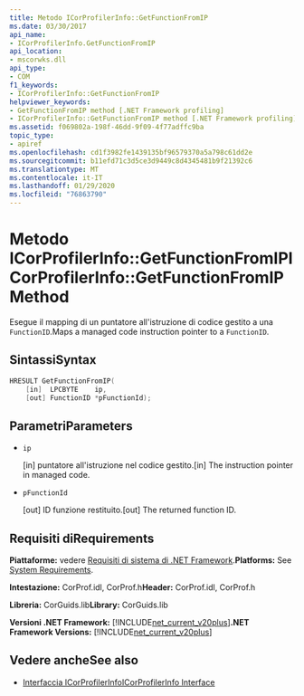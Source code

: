 ```yaml
---
title: Metodo ICorProfilerInfo::GetFunctionFromIP
ms.date: 03/30/2017
api_name:
- ICorProfilerInfo.GetFunctionFromIP
api_location:
- mscorwks.dll
api_type:
- COM
f1_keywords:
- ICorProfilerInfo::GetFunctionFromIP
helpviewer_keywords:
- GetFunctionFromIP method [.NET Framework profiling]
- ICorProfilerInfo::GetFunctionFromIP method [.NET Framework profiling]
ms.assetid: f069802a-198f-46dd-9f09-4f77adffc9ba
topic_type:
- apiref
ms.openlocfilehash: cd1f3982fe1439135bf96579370a5a798c61dd2e
ms.sourcegitcommit: b11efd71c3d5ce3d9449c8d4345481b9f21392c6
ms.translationtype: MT
ms.contentlocale: it-IT
ms.lasthandoff: 01/29/2020
ms.locfileid: "76863790"
---
```

# <a name="icorprofilerinfogetfunctionfromip-method"></a><span data-ttu-id="1a239-102">Metodo ICorProfilerInfo::GetFunctionFromIP</span><span class="sxs-lookup"><span data-stu-id="1a239-102">ICorProfilerInfo::GetFunctionFromIP Method</span></span>
<span data-ttu-id="1a239-103">Esegue il mapping di un puntatore all'istruzione di codice gestito a una `FunctionID`.</span><span class="sxs-lookup"><span data-stu-id="1a239-103">Maps a managed code instruction pointer to a `FunctionID`.</span></span>  
  
## <a name="syntax"></a><span data-ttu-id="1a239-104">Sintassi</span><span class="sxs-lookup"><span data-stu-id="1a239-104">Syntax</span></span>  
  
```cpp  
HRESULT GetFunctionFromIP(  
    [in]  LPCBYTE    ip,  
    [out] FunctionID *pFunctionId);  
```  
  
## <a name="parameters"></a><span data-ttu-id="1a239-105">Parametri</span><span class="sxs-lookup"><span data-stu-id="1a239-105">Parameters</span></span>

- `ip`

  <span data-ttu-id="1a239-106">\[in] puntatore all'istruzione nel codice gestito.</span><span class="sxs-lookup"><span data-stu-id="1a239-106">\[in] The instruction pointer in managed code.</span></span>

- `pFunctionId`

  <span data-ttu-id="1a239-107">\[out] ID funzione restituito.</span><span class="sxs-lookup"><span data-stu-id="1a239-107">\[out] The returned function ID.</span></span>

## <a name="requirements"></a><span data-ttu-id="1a239-108">Requisiti di</span><span class="sxs-lookup"><span data-stu-id="1a239-108">Requirements</span></span>  
 <span data-ttu-id="1a239-109">**Piattaforme:** vedere [Requisiti di sistema di .NET Framework](../../../../docs/framework/get-started/system-requirements.md).</span><span class="sxs-lookup"><span data-stu-id="1a239-109">**Platforms:** See [System Requirements](../../../../docs/framework/get-started/system-requirements.md).</span></span>  
  
 <span data-ttu-id="1a239-110">**Intestazione:** CorProf.idl, CorProf.h</span><span class="sxs-lookup"><span data-stu-id="1a239-110">**Header:** CorProf.idl, CorProf.h</span></span>  
  
 <span data-ttu-id="1a239-111">**Libreria:** CorGuids.lib</span><span class="sxs-lookup"><span data-stu-id="1a239-111">**Library:** CorGuids.lib</span></span>  
  
 <span data-ttu-id="1a239-112">**Versioni .NET Framework:** [!INCLUDE[net_current_v20plus](../../../../includes/net-current-v20plus-md.md)]</span><span class="sxs-lookup"><span data-stu-id="1a239-112">**.NET Framework Versions:** [!INCLUDE[net_current_v20plus](../../../../includes/net-current-v20plus-md.md)]</span></span>  
  
## <a name="see-also"></a><span data-ttu-id="1a239-113">Vedere anche</span><span class="sxs-lookup"><span data-stu-id="1a239-113">See also</span></span>

- [<span data-ttu-id="1a239-114">Interfaccia ICorProfilerInfo</span><span class="sxs-lookup"><span data-stu-id="1a239-114">ICorProfilerInfo Interface</span></span>](icorprofilerinfo-interface.md)
